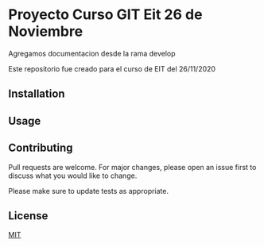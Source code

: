 # Proyecto Curso GIT Eit 26 de Noviembre
Agregamos documentacion desde la rama develop

Este repositorio fue creado para el curso de EIT del 26/11/2020

## Installation

## Usage


## Contributing
Pull requests are welcome. For major changes, please open an issue first to discuss what you would like to change.

Please make sure to update tests as appropriate.

## License
[MIT](https://choosealicense.com/licenses/mit/)

